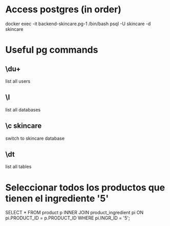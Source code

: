 # Access postgres (in order)
docker exec -it backend-skincare.pg-1 /bin/bash
psql -U skincare -d skincare

# Useful pg commands

## \du+
list all users

## \l
list all databases

## \c skincare
switch to skincare database

## \dt
list all tables

# Seleccionar todos los productos que tienen el ingrediente '5'
SELECT * FROM product p INNER JOIN product_ingredient pi ON pi.PRODUCT_ID = p.PRODUCT_ID WHERE pi.INGR_ID = '5';